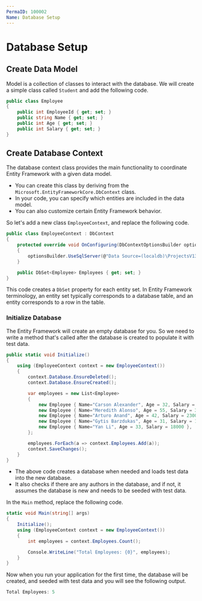 ```yaml
---
PermaID: 100002
Name: Database Setup
---
```


# Database Setup

## Create Data Model

Model is a collection of classes to interact with the database. We will create a simple class called `Student` and add the following code.

```csharp
public class Employee
{
    public int EmployeeId { get; set; }
    public string Name { get; set; }
    public int Age { get; set; }
    public int Salary { get; set; }
}
```

## Create Database Context

The database context class provides the main functionality to coordinate Entity Framework with a given data model. 

 - You can create this class by deriving from the `Microsoft.EntityFrameworkCore.DbContext` class. 
 - In your code, you can specify which entities are included in the data model. 
 - You can also customize certain Entity Framework behavior. 

So let's add a new class `EmployeeContext`, and replace the following code.

```csharp
public class EmployeeContext : DbContext
{
    protected override void OnConfiguring(DbContextOptionsBuilder optionsBuilder)
    {
        optionsBuilder.UseSqlServer(@"Data Source=(localdb)\ProjectsV13;Initial Catalog=EmployeeContextDb;");
    }

    public DbSet<Employee> Employees { get; set; }
}
```

This code creates a `DbSet` property for each entity set. In Entity Framework terminology, an entity set typically corresponds to a database table, and an entity corresponds to a row in the table.

### Initialize Database

The Entity Framework will create an empty database for you. So we need to write a method that's called after the database is created to populate it with test data.

```csharp
public static void Initialize()
{
    using (EmployeeContext context = new EmployeeContext())
    {
        context.Database.EnsureDeleted();
        context.Database.EnsureCreated();

        var employees = new List<Employee>
        {
            new Employee { Name="Carson Alexander", Age = 32, Salary = 10000 },
            new Employee { Name="Meredith Alonso", Age = 55, Salary = 30000 },
            new Employee { Name="Arturo Anand", Age = 42, Salary = 23000 },
            new Employee { Name="Gytis Barzdukas", Age = 31, Salary = 10500 },
            new Employee { Name="Yan Li", Age = 33, Salary = 18000 },
        };

        employees.ForEach(a => context.Employees.Add(a));
        context.SaveChanges();
    }
}
```

 - The above code creates a database when needed and loads test data into the new database.
 - It also checks if there are any authors in the database, and if not, it assumes the database is new and needs to be seeded with test data. 

In the `Main` method, replace the following code.

```csharp
static void Main(string[] args)
{
    Initialize();
    using (EmployeeContext context = new EmployeeContext())
    {
        int employees = context.Employees.Count();

        Console.WriteLine("Total Employees: {0}", employees);
    }
}
```

Now when you run your application for the first time, the database will be created, and seeded with test data and you will see the following output.

```csharp
Total Employees: 5
```
